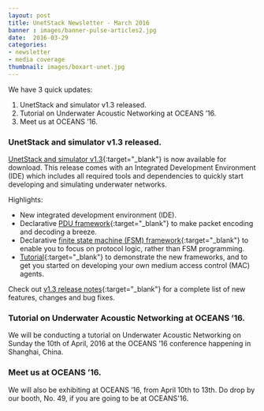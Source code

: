 ```yaml
---
layout: post
title: UnetStack Newsletter - March 2016
banner : images/banner-pulse-articles2.jpg
date:  2016-03-29
categories:
- newsletter
- media coverage
thumbnail: images/boxart-unet.jpg
---
```


We have 3 quick updates: 

1. UnetStack and simulator v1.3 released.
2. Tutorial on Underwater Acoustic Networking at OCEANS ’16.
3. Meet us at OCEANS ’16.

### UnetStack and simulator v1.3 released.

[UnetStack and simulator v1.3](http://www.unetstack.net/){:target="_blank"} is now available for download. This release comes with an Integrated Development Environment (IDE) which includes all required tools and dependencies to quickly start developing and simulating underwater networks.

Highlights:

- New integrated development environment (IDE).
- Declarative [PDU framework](https://www.unetstack.net/cookbook.html#encoding-and-decoding-pdus){:target="_blank"} to make packet encoding and decoding a breeze.
- Declarative [finite state machine (FSM) framework](https://www.unetstack.net/javadoc/org/arl/unet/FSMBuilder.html){:target="_blank"} to enable you to focus on protocol logic, rather than FSM programming.
- [Tutorial](https://www.unetstack.net/mac.html){:target="_blank"} to demonstrate the new frameworks, and to get you started on developing your own medium access control (MAC) agents.

Check out [v1.3 release notes](https://www.unetstack.net/relnotes-v1.3.html){:target="_blank"} for a complete list of new features, changes and bug fixes.

### Tutorial on Underwater Acoustic Networking at OCEANS ’16.

We will be conducting a tutorial on Underwater Acoustic Networking on Sunday the 10th of April, 2016 at the OCEANS ’16 conference happening in Shanghai, China.

### Meet us at OCEANS ’16.

We will also be exhibiting at OCEANS ’16, from April 10th to 13th. Do drop by our booth, No. 49, if you are going to be at OCEANS'16.


